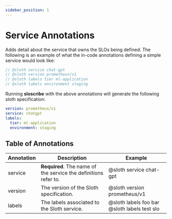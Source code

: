 ```yaml
---
sidebar_position: 1
---
```


# Service Annotations

Adds detail about the service that owns the SLOs being defined. The following is an example of what the in-code annotations defining a simple service would look like:

```go
// @sloth service chat-gpt
// @sloth version prometheus/v1
// @sloth labels tier ml-application  
// @sloth labels environment staging
```

Running **sloscribe** with the above annotations will generate the following sloth specification:

```yaml
version: prometheus/v1
service: chatgpt
labels:
  tier: ml-application
  environment: staging
```

## Table of Annotations

| Annotation | Description                                                     | Example                                      |
|------------|-----------------------------------------------------------------|----------------------------------------------|
| service    | **Required**. The name of the service the definitions refer to. | @sloth service chat-gpt                      |
| version    | The version of the Sloth specification.                         | @sloth version prometheus/v1                 |
| labels     | The labels associated to the Sloth service.                     | @sloth labels foo bar @sloth labels test slo |
